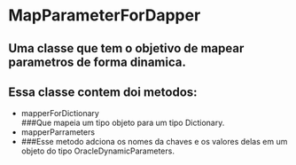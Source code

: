 # MapParameterForDapper
## Uma classe que tem o objetivo de mapear parametros de forma dinamica.
## Essa classe contem doi metodos:
<ul>
<li> mapperForDictionary</li>
 ###Que mapeia um tipo objeto para um tipo Dictionary<string, object>. 
 <li>mapperParrameters<li/>
 ###Esse metodo adciona os nomes da chaves e os valores delas em um objeto do tipo OracleDynamicParameters.
 </ul>
